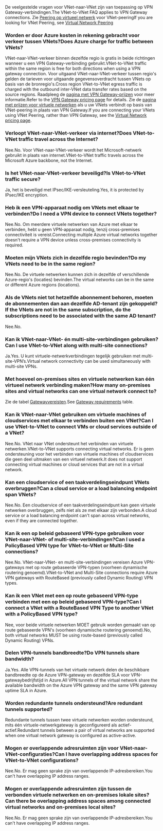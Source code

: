 <span data-ttu-id="cc4b7-101">De veelgestelde vragen voor VNet-naar-VNet zijn van toepassing op VPN Gateway-verbindingen.</span><span class="sxs-lookup"><span data-stu-id="cc4b7-101">The VNet-to-VNet FAQ applies to VPN Gateway connections.</span></span> <span data-ttu-id="cc4b7-102">Zie [Peering op virtueel netwerk](../articles/virtual-network/virtual-network-peering-overview.md) voor VNet-peering</span><span class="sxs-lookup"><span data-stu-id="cc4b7-102">If you are looking for VNet Peering, see [Virtual Network Peering](../articles/virtual-network/virtual-network-peering-overview.md)</span></span>

### <a name="does-azure-charge-for-traffic-between-vnets"></a><span data-ttu-id="cc4b7-103">Worden er door Azure kosten in rekening gebracht voor verkeer tussen VNets?</span><span class="sxs-lookup"><span data-stu-id="cc4b7-103">Does Azure charge for traffic between VNets?</span></span>

<span data-ttu-id="cc4b7-104">VNet-naar-VNet-verkeer binnen dezelfde regio is gratis in beide richtingen wanneer u een VPN Gateway-verbinding gebruikt.</span><span class="sxs-lookup"><span data-stu-id="cc4b7-104">VNet-to-VNet traffic within the same region is free for both directions when using a VPN gateway connection.</span></span> <span data-ttu-id="cc4b7-105">Voor uitgaand VNet-naar-VNet-verkeer tussen regio's gelden de tarieven voor uitgaande gegevensoverdracht tussen VNets op basis van de bronregio's.</span><span class="sxs-lookup"><span data-stu-id="cc4b7-105">Cross region VNet-to-VNet egress traffic is charged with the outbound inter-VNet data transfer rates based on the source regions.</span></span> <span data-ttu-id="cc4b7-106">Raadpleeg de [pagina met VPN Gateway-prijzen](https://azure.microsoft.com/pricing/details/vpn-gateway/) voor meer informatie.</span><span class="sxs-lookup"><span data-stu-id="cc4b7-106">Refer to the [VPN Gateway pricing page](https://azure.microsoft.com/pricing/details/vpn-gateway/) for details.</span></span> <span data-ttu-id="cc4b7-107">Zie de [pagina met prijzen voor virtuele netwerken](https://azure.microsoft.com/pricing/details/virtual-network/) als u uw VNets verbindt op basis van VNet-peering in plaats van VPN Gateway.</span><span class="sxs-lookup"><span data-stu-id="cc4b7-107">If you are connecting your VNets using VNet Peering, rather than VPN Gateway, see the [Virtual Network pricing page](https://azure.microsoft.com/pricing/details/virtual-network/).</span></span>

### <a name="does-vnet-to-vnet-traffic-travel-across-the-internet"></a><span data-ttu-id="cc4b7-108">Verloopt VNet-naar-VNet-verkeer via internet?</span><span class="sxs-lookup"><span data-stu-id="cc4b7-108">Does VNet-to-VNet traffic travel across the Internet?</span></span>

<span data-ttu-id="cc4b7-109">Nee.</span><span class="sxs-lookup"><span data-stu-id="cc4b7-109">No.</span></span> <span data-ttu-id="cc4b7-110">Voor VNet-naar-VNet-verkeer wordt het Microsoft-netwerk gebruikt in plaats van internet.</span><span class="sxs-lookup"><span data-stu-id="cc4b7-110">VNet-to-VNet traffic travels across the Microsoft Azure backbone, not the Internet.</span></span>

### <a name="is-vnet-to-vnet-traffic-secure"></a><span data-ttu-id="cc4b7-111">Is het VNet-naar-VNet-verkeer beveiligd?</span><span class="sxs-lookup"><span data-stu-id="cc4b7-111">Is VNet-to-VNet traffic secure?</span></span>

<span data-ttu-id="cc4b7-112">Ja, het is beveiligd met IPsec/IKE-versleuteling.</span><span class="sxs-lookup"><span data-stu-id="cc4b7-112">Yes, it is protected by IPsec/IKE encryption.</span></span>

### <a name="do-i-need-a-vpn-device-to-connect-vnets-together"></a><span data-ttu-id="cc4b7-113">Heb ik een VPN-apparaat nodig om VNets met elkaar te verbinden?</span><span class="sxs-lookup"><span data-stu-id="cc4b7-113">Do I need a VPN device to connect VNets together?</span></span>

<span data-ttu-id="cc4b7-114">Nee.</span><span class="sxs-lookup"><span data-stu-id="cc4b7-114">No.</span></span> <span data-ttu-id="cc4b7-115">Om meerdere virtuele netwerken van Azure met elkaar te verbinden, hebt u geen VPN-apparaat nodig, tenzij cross-premises connectiviteit is vereist.</span><span class="sxs-lookup"><span data-stu-id="cc4b7-115">Connecting multiple Azure virtual networks together doesn't require a VPN device unless cross-premises connectivity is required.</span></span>

### <a name="do-my-vnets-need-to-be-in-the-same-region"></a><span data-ttu-id="cc4b7-116">Moeten mijn VNets zich in dezelfde regio bevinden?</span><span class="sxs-lookup"><span data-stu-id="cc4b7-116">Do my VNets need to be in the same region?</span></span>

<span data-ttu-id="cc4b7-117">Nee.</span><span class="sxs-lookup"><span data-stu-id="cc4b7-117">No.</span></span> <span data-ttu-id="cc4b7-118">De virtuele netwerken kunnen zich in dezelfde of verschillende Azure-regio's (locaties) bevinden.</span><span class="sxs-lookup"><span data-stu-id="cc4b7-118">The virtual networks can be in the same or different Azure regions (locations).</span></span>

### <a name="if-the-vnets-are-not-in-the-same-subscription-do-the-subscriptions-need-to-be-associated-with-the-same-ad-tenant"></a><span data-ttu-id="cc4b7-119">Als de VNets niet tot hetzelfde abonnement behoren, moeten de abonnementen dan aan dezelfde AD-tenant zijn gekoppeld?</span><span class="sxs-lookup"><span data-stu-id="cc4b7-119">If the VNets are not in the same subscription, do the subscriptions need to be associated with the same AD tenant?</span></span>

<span data-ttu-id="cc4b7-120">Nee.</span><span class="sxs-lookup"><span data-stu-id="cc4b7-120">No.</span></span>

### <a name="can-i-use-vnet-to-vnet-along-with-multi-site-connections"></a><span data-ttu-id="cc4b7-121">Kan ik VNet-naar-VNet- én multi-site-verbindingen gebruiken?</span><span class="sxs-lookup"><span data-stu-id="cc4b7-121">Can I use VNet-to-VNet along with multi-site connections?</span></span>

<span data-ttu-id="cc4b7-122">Ja.</span><span class="sxs-lookup"><span data-stu-id="cc4b7-122">Yes.</span></span> <span data-ttu-id="cc4b7-123">U kunt virtuele-netwerkverbindingen tegelijk gebruiken met multi-site-VPN’s.</span><span class="sxs-lookup"><span data-stu-id="cc4b7-123">Virtual network connectivity can be used simultaneously with multi-site VPNs.</span></span>

### <a name="how-many-on-premises-sites-and-virtual-networks-can-one-virtual-network-connect-to"></a><span data-ttu-id="cc4b7-124">Met hoeveel on-premises sites en virtuele netwerken kan één virtueel netwerk verbinding maken?</span><span class="sxs-lookup"><span data-stu-id="cc4b7-124">How many on-premises sites and virtual networks can one virtual network connect to?</span></span>

<span data-ttu-id="cc4b7-125">Zie de tabel [Gatewayvereisten](../articles/vpn-gateway/vpn-gateway-about-vpn-gateway-settings.md#requirements).</span><span class="sxs-lookup"><span data-stu-id="cc4b7-125">See [Gateway requirements](../articles/vpn-gateway/vpn-gateway-about-vpn-gateway-settings.md#requirements) table.</span></span>

### <a name="can-i-use-vnet-to-vnet-to-connect-vms-or-cloud-services-outside-of-a-vnet"></a><span data-ttu-id="cc4b7-126">Kan ik VNet-naar-VNet gebruiken om virtuele machines of cloudservices met elkaar te verbinden buiten een VNet?</span><span class="sxs-lookup"><span data-stu-id="cc4b7-126">Can I use VNet-to-VNet to connect VMs or cloud services outside of a VNet?</span></span>

<span data-ttu-id="cc4b7-127">Nee.</span><span class="sxs-lookup"><span data-stu-id="cc4b7-127">No.</span></span> <span data-ttu-id="cc4b7-128">VNet naar VNet ondersteunt het verbinden van virtuele netwerken.</span><span class="sxs-lookup"><span data-stu-id="cc4b7-128">VNet-to-VNet supports connecting virtual networks.</span></span> <span data-ttu-id="cc4b7-129">Er is geen ondersteuning voor het verbinden van virtuele machines of cloudservices die geen deel uitmaken van een virtueel netwerk.</span><span class="sxs-lookup"><span data-stu-id="cc4b7-129">It does not support connecting virtual machines or cloud services that are not in a virtual network.</span></span>

### <a name="can-a-cloud-service-or-a-load-balancing-endpoint-span-vnets"></a><span data-ttu-id="cc4b7-130">Kan een cloudservice of een taakverdelingseindpunt VNets overbruggen?</span><span class="sxs-lookup"><span data-stu-id="cc4b7-130">Can a cloud service or a load balancing endpoint span VNets?</span></span>

<span data-ttu-id="cc4b7-131">Nee.</span><span class="sxs-lookup"><span data-stu-id="cc4b7-131">No.</span></span> <span data-ttu-id="cc4b7-132">Een cloudservice of een taakverdelingseindpunt kan geen virtuele netwerken overbruggen, zelfs niet als ze met elkaar zijn verbonden.</span><span class="sxs-lookup"><span data-stu-id="cc4b7-132">A cloud service or a load balancing endpoint can't span across virtual networks, even if they are connected together.</span></span>

### <a name="can-i-used-a-policybased-vpn-type-for-vnet-to-vnet-or-multi-site-connections"></a><span data-ttu-id="cc4b7-133">Kan ik een op beleid gebaseerd VPN-type gebruiken voor VNet-naar-VNet- of multi-site-verbindingen?</span><span class="sxs-lookup"><span data-stu-id="cc4b7-133">Can I used a PolicyBased VPN type for VNet-to-VNet or Multi-Site connections?</span></span>

<span data-ttu-id="cc4b7-134">Nee.</span><span class="sxs-lookup"><span data-stu-id="cc4b7-134">No.</span></span> <span data-ttu-id="cc4b7-135">VNet-naar-VNet- en multi-site-verbindingen vereisen Azure VPN-gateways met op route gebaseerde VPN-typen (voorheen dynamische routering genoemd).</span><span class="sxs-lookup"><span data-stu-id="cc4b7-135">VNet-to-VNet and Multi-Site connections require Azure VPN gateways with RouteBased (previously called Dynamic Routing) VPN types.</span></span>

### <a name="can-i-connect-a-vnet-with-a-routebased-vpn-type-to-another-vnet-with-a-policybased-vpn-type"></a><span data-ttu-id="cc4b7-136">Kan ik een VNet met een op route gebaseerd VPN-type verbinden met een op beleid gebaseerd VPN-type?</span><span class="sxs-lookup"><span data-stu-id="cc4b7-136">Can I connect a VNet with a RouteBased VPN Type to another VNet with a PolicyBased VPN type?</span></span>

<span data-ttu-id="cc4b7-137">Nee, voor beide virtuele netwerken MOET gebruik worden gemaakt van op route gebaseerde VPN's (voorheen dynamische routering genoemd).</span><span class="sxs-lookup"><span data-stu-id="cc4b7-137">No, both virtual networks MUST be using route-based (previously called Dynamic Routing) VPNs.</span></span>

### <a name="do-vpn-tunnels-share-bandwidth"></a><span data-ttu-id="cc4b7-138">Delen VPN-tunnels bandbreedte?</span><span class="sxs-lookup"><span data-stu-id="cc4b7-138">Do VPN tunnels share bandwidth?</span></span>

<span data-ttu-id="cc4b7-139">Ja.</span><span class="sxs-lookup"><span data-stu-id="cc4b7-139">Yes.</span></span> <span data-ttu-id="cc4b7-140">Alle VPN-tunnels van het virtuele netwerk delen de beschikbare bandbreedte op de Azure VPN-gateway en dezelfde SLA voor VPN-gatewaybedrijfstijd in Azure.</span><span class="sxs-lookup"><span data-stu-id="cc4b7-140">All VPN tunnels of the virtual network share the available bandwidth on the Azure VPN gateway and the same VPN gateway uptime SLA in Azure.</span></span>

### <a name="are-redundant-tunnels-supported"></a><span data-ttu-id="cc4b7-141">Worden redundante tunnels ondersteund?</span><span class="sxs-lookup"><span data-stu-id="cc4b7-141">Are redundant tunnels supported?</span></span>

<span data-ttu-id="cc4b7-142">Redundante tunnels tussen twee virtuele netwerken worden ondersteund, mits één virtuele-netwerkgateway is geconfigureerd als actief-actief.</span><span class="sxs-lookup"><span data-stu-id="cc4b7-142">Redundant tunnels between a pair of virtual networks are supported when one virtual network gateway is configured as active-active.</span></span>

### <a name="can-i-have-overlapping-address-spaces-for-vnet-to-vnet-configurations"></a><span data-ttu-id="cc4b7-143">Mogen er overlappende adresruimten zijn voor VNet-naar-VNet-configuraties?</span><span class="sxs-lookup"><span data-stu-id="cc4b7-143">Can I have overlapping address spaces for VNet-to-VNet configurations?</span></span>

<span data-ttu-id="cc4b7-144">Nee.</span><span class="sxs-lookup"><span data-stu-id="cc4b7-144">No.</span></span> <span data-ttu-id="cc4b7-145">Er mag geen sprake zijn van overlappende IP-adresbereiken.</span><span class="sxs-lookup"><span data-stu-id="cc4b7-145">You can't have overlapping IP address ranges.</span></span>

### <a name="can-there-be-overlapping-address-spaces-among-connected-virtual-networks-and-on-premises-local-sites"></a><span data-ttu-id="cc4b7-146">Mogen er overlappende adresruimten zijn tussen de verbonden virtuele netwerken en on-premises lokale sites?</span><span class="sxs-lookup"><span data-stu-id="cc4b7-146">Can there be overlapping address spaces among connected virtual networks and on-premises local sites?</span></span>

<span data-ttu-id="cc4b7-147">Nee.</span><span class="sxs-lookup"><span data-stu-id="cc4b7-147">No.</span></span> <span data-ttu-id="cc4b7-148">Er mag geen sprake zijn van overlappende IP-adresbereiken.</span><span class="sxs-lookup"><span data-stu-id="cc4b7-148">You can't have overlapping IP address ranges.</span></span>



